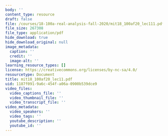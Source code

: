 ```yaml
---
body: ''
content_type: resource
draft: false
file: /courses/18-100a-real-analysis-fall-2020/mit18_100af20_lec111.pdf
file_size: 267308
file_type: application/pdf
hide_download: true
hide_download_original: null
image_metadata:
  caption: ''
  credit: ''
  image-alt: ''
learning_resource_types: []
license: https://creativecommons.org/licenses/by-nc-sa/4.0/
resourcetype: Document
title: mit18_100af20_lec11.pdf
uid: 1187f091-9a6c-454f-a06a-0900b539dce9
video_files:
  video_captions_file: ''
  video_thumbnail_file: ''
  video_transcript_file: ''
video_metadata:
  video_speakers: ''
  video_tags: ''
  youtube_description: ''
  youtube_id: ''
---
```

